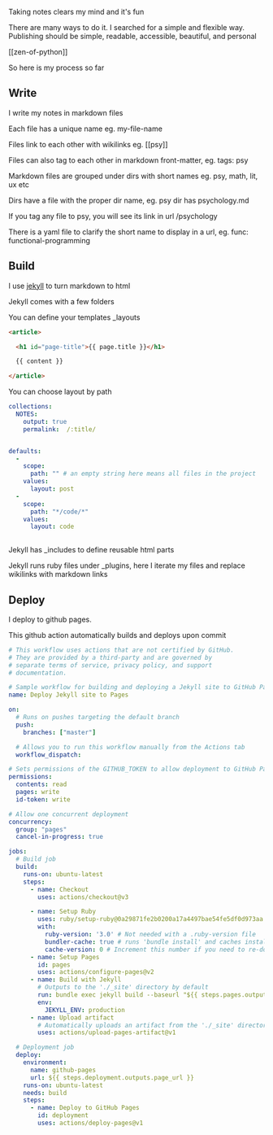 ---
---

Taking notes clears my mind and it's fun 

There are many ways to do it. I searched for a simple and flexible way. Publishing should be simple, readable, accessible, beautiful, and personal

[[zen-of-python]]

So here is my process so far 

## Write 

I write my notes in markdown files

Each file has a unique name eg. my-file-name

Files link to each other with wikilinks eg. [[psy]] 

Files can also tag to each other in markdown front-matter, eg. tags: psy

Markdown files are grouped under dirs with short names eg. psy, math, lit, ux etc

Dirs have a file with the proper dir name, eg. psy dir has psychology.md 

If you tag any file to psy, you will see its link in url /psychology

There is a yaml file to clarify the short name to display in a url, eg. func: functional-programming

## Build  

I use [jekyll](https://jekyllrb.com/) to turn markdown to html

Jekyll comes with a few folders

You can define your templates _layouts

```html
<article>

  <h1 id="page-title">{{ page.title }}</h1>

  {{ content }}

</article>
```

You can choose layout by path 

```yml
collections:
  NOTES:    
    output: true 
    permalink:  /:title/


defaults:
  -
    scope:
      path: "" # an empty string here means all files in the project
    values:
      layout: post
  -
    scope:
      path: "*/code/*"
    values:
      layout: code
      
```

Jekyll has _includes to define reusable html parts 

Jekyll runs ruby files under _plugins, here I iterate my files and replace wikilinks with markdown links 


## Deploy 

I deploy to github pages. 

This github action automatically builds and deploys upon commit 

```yml
# This workflow uses actions that are not certified by GitHub.
# They are provided by a third-party and are governed by
# separate terms of service, privacy policy, and support
# documentation.

# Sample workflow for building and deploying a Jekyll site to GitHub Pages
name: Deploy Jekyll site to Pages

on:
  # Runs on pushes targeting the default branch
  push:
    branches: ["master"]

  # Allows you to run this workflow manually from the Actions tab
  workflow_dispatch:

# Sets permissions of the GITHUB_TOKEN to allow deployment to GitHub Pages
permissions:
  contents: read
  pages: write
  id-token: write

# Allow one concurrent deployment
concurrency:
  group: "pages"
  cancel-in-progress: true

jobs:
  # Build job
  build:
    runs-on: ubuntu-latest
    steps:
      - name: Checkout
        uses: actions/checkout@v3

      - name: Setup Ruby
        uses: ruby/setup-ruby@0a29871fe2b0200a17a4497bae54fe5df0d973aa # v1.115.3
        with:
          ruby-version: '3.0' # Not needed with a .ruby-version file
          bundler-cache: true # runs 'bundle install' and caches installed gems automatically
          cache-version: 0 # Increment this number if you need to re-download cached gems
      - name: Setup Pages
        id: pages
        uses: actions/configure-pages@v2
      - name: Build with Jekyll
        # Outputs to the './_site' directory by default
        run: bundle exec jekyll build --baseurl "${{ steps.pages.outputs.base_path }}"
        env:
          JEKYLL_ENV: production
      - name: Upload artifact
        # Automatically uploads an artifact from the './_site' directory by default
        uses: actions/upload-pages-artifact@v1

  # Deployment job
  deploy:
    environment:
      name: github-pages
      url: ${{ steps.deployment.outputs.page_url }}
    runs-on: ubuntu-latest
    needs: build
    steps:
      - name: Deploy to GitHub Pages
        id: deployment
        uses: actions/deploy-pages@v1

```



